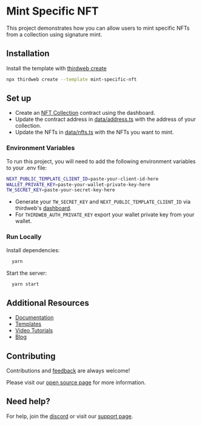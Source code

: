 # Mint Specific NFT

This project demonstrates how you can allow users to mint specific NFTs from a collection using signature mint.

## Installation

Install the template with [thirdweb create](https://portal.thirdweb.com/cli/create)

```bash
npx thirdweb create --template mint-specific-nft
```

## Set up

- Create an [NFT Collection](https://thirdweb.com/thirdweb.eth/ERC721) contract using the dashboard.
- Update the contract address in [data/address.ts](./data/address.ts) with the address of your collection.
- Update the NFTs in [data/nfts.ts](./data/nfts.ts) with the NFTs you want to mint.

### Environment Variables

To run this project, you will need to add the following environment variables to your .env file:

```bash
NEXT_PUBLIC_TEMPLATE_CLIENT_ID=paste-your-client-id-here
WALLET_PRIVATE_KEY=paste-your-wallet-private-key-here
TW_SECRET_KEY=paste-your-secret-key-here
```

- Generate your `TW_SECRET_KEY` and `NEXT_PUBLIC_TEMPLATE_CLIENT_ID` via thirdweb's [dashboard](https://thirdweb.com/create-api-key).
- For `THIRDWEB_AUTH_PRIVATE_KEY` export your wallet private key from your wallet.

### Run Locally

Install dependencies:

```bash
  yarn
```

Start the server:

```bash
  yarn start
```

## Additional Resources

- [Documentation](https://portal.thirdweb.com)
- [Templates](https://thirdweb.com/templates)
- [Video Tutorials](https://youtube.com/thirdweb_)
- [Blog](https://blog.thirdweb.com)

## Contributing

Contributions and [feedback](https://feedback.thirdweb.com) are always welcome!

Please visit our [open source page](https://thirdweb.com/open-source) for more information.

## Need help?

For help, join the [discord](https://discord.gg/thirdweb) or visit our [support page](https://support.thirdweb.com).

